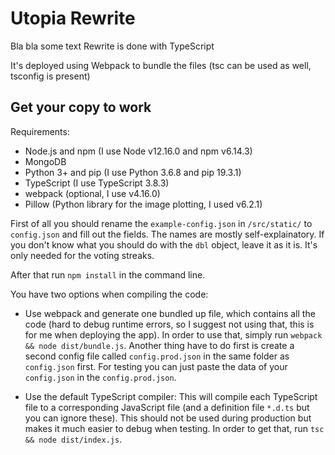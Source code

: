 # Utopia Rewrite

Bla bla some text
Rewrite is done with TypeScript

It's deployed using Webpack to bundle the files (tsc can be used as well, tsconfig is present)

## Get your copy to work

Requirements:
* Node.js and npm (I use Node v12.16.0 and npm v6.14.3)
* MongoDB
* Python 3+ and pip (I use Python 3.6.8 and pip 19.3.1)
* TypeScript (I use TypeScript 3.8.3)
* webpack (optional, I use v4.16.0)
* Pillow (Python library for the image plotting, I used v6.2.1)

First of all you should rename the `example-config.json` in `/src/static/` to `config.json` and fill out the fields. 
The names are mostly self-explainatory. 
If you don't know what you should do with the `dbl` object, leave it as it is. 
It's only needed for the voting streaks.

After that run `npm install` in the command line.

You have two options when compiling the code: 

* Use webpack and generate one bundled up file, which contains all the code 
  (hard to debug runtime errors, so I suggest not using that, this is for me when deploying the app).
  In order to use that, simply run `webpack && node dist/bundle.js`.
  Another thing have to do first is create a second config file called `config.prod.json` in the same folder as `config.json` first.
  For testing you can just paste the data of your `config.json` in the `config.prod.json`.

* Use the default TypeScript compiler: This will compile each TypeScript file to a corresponding JavaScript file 
  (and a definition file `*.d.ts` but you can ignore these).
  This should not be used during production but makes it much easier to debug when testing.
  In order to get that, run `tsc && node dist/index.js`.
